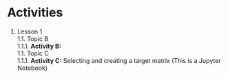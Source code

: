 # Activities #

1. Lesson 1  
1.1. Topic B  
     1.1.1. __Activity B:__  
  1.1. Topic C  
     1.1.1. __Activity C:__ Selecting and creating a target matrix (This is a Jupyter Notebook)
